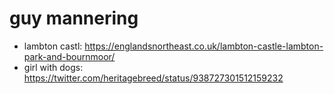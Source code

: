 # guy mannering

* lambton castl: https://englandsnortheast.co.uk/lambton-castle-lambton-park-and-bournmoor/
* girl with dogs: https://twitter.com/heritagebreed/status/938727301512159232